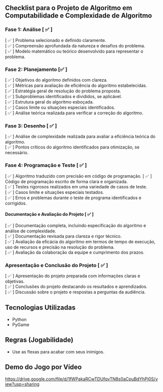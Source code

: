 

## Checklist para o Projeto de Algoritmo em Computabilidade e Complexidade de Algoritmo

### Fase 1: Análise [ ✅ ] 

[ ✅ ] Problema selecionado e definido claramente.  
[ ✅ ]  Compreensão aprofundada da natureza e desafios do problema.  
[ ✅ ] Modelo matemático ou teórico desenvolvido para representar o problema.  

### Fase 2: Planejamento [✅ ] 

 [ ✅ ] Objetivos do algoritmo definidos com clareza.  
 [ ✅ ] Métricas para avaliação de eficiência do algoritmo estabelecidas.  
 [ ✅ ] Estratégia geral de resolução do problema proposta.  
 [ ✅ ] Subproblemas identificados e divididos, se aplicável.  
 [ ✅ ] Estrutura geral do algoritmo esboçada.  
 [ ✅ ] Casos limite ou situações especiais identificados.  
 [ ✅ ] Análise teórica realizada para verificar a correção do algoritmo.  
 
 ### Fase 3: Desenho [ ✅ ] 

 [ ✅ ] Análise de complexidade realizada para avaliar a eficiência teórica do algoritmo.  
 [ ✅ ] Pontos críticos do algoritmo identificados para otimização, se necessário.  

### Fase 4: Programação e Teste [ ✅ ] 

[ ✅ ] Algoritmo traduzido com precisão em código de programação. 
[ ✅ ] Código de programação escrito de forma clara e organizada.  
[ ✅ ]  Testes rigorosos realizados em uma variedade de casos de teste.  
[ ✅ ] Casos limite e situações especiais testados.  
[ ✅ ] Erros e problemas durante o teste de programa identificados e corrigidos.  

#### Documentação e Avaliação do Projeto [ ✅ ] 

 [ ✅ ] Documentação completa, incluindo especificação do algoritmo e análise de complexidade.  
 [ ✅ ] Documentação revisada para clareza e rigor técnico.  
 [ ✅ ] Avaliação da eficácia do algoritmo em termos de tempo de execução, uso de recursos e precisão na resolução do problema.  
 [ ✅ ] Avaliação da colaboração da equipe e cumprimento dos prazos.

### Apresentação e Conclusão do Projeto [ ✅ ] 
[ ✅ ] Apresentação do projeto preparada com informações claras e objetivas.  
[ ✅ ] Conclusões do projeto destacando os resultados e aprendizados.  
[ ✅ ] Discussão sobre o projeto e respostas a perguntas da audiência.

## Tecnologias Utilizadas
- Python
- PyGame

## Regras (Jogabilidade)
- Use as flexas para acabar com seus inimigos.

## Demo do Jogo por Vídeo
https://drive.google.com/file/d/1fWPakaRCwTDUfqvTN8s0aCpuBdYhPj0S/view?usp=sharing
